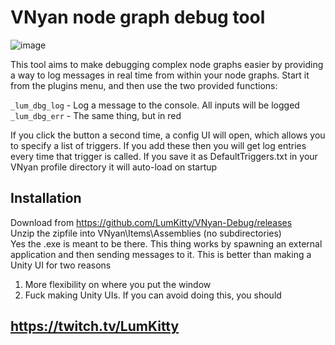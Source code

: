 # VNyan node graph debug tool

![image](https://github.com/user-attachments/assets/ff28ebe5-e3ba-4f05-bd5b-169b21f0f32c)

This tool aims to make debugging complex node graphs easier by providing a way to log messages in real time from within your node graphs.
Start it from the plugins menu, and then use the two provided functions:

```_lum_dbg_log``` - Log a message to the console. All inputs will be logged  
```_lum_dbg_err``` - The same thing, but in red  

If you click the button a second time, a config UI will open, which allows you to specify a list of triggers. If you add these then you will get log entries every time that trigger is called. If you save it as DefaultTriggers.txt in your VNyan profile directory it will auto-load on startup

## Installation

Download from https://github.com/LumKitty/VNyan-Debug/releases  
Unzip the zipfile into VNyan\Items\Assemblies (no subdirectories)  
Yes the .exe is meant to be there. This thing works by spawning an external application and then sending messages to it. This is better than making a Unity UI for two reasons
1) More flexibility on where you put the window
2) Fuck making Unity UIs. If you can avoid doing this, you should

## https://twitch.tv/LumKitty
